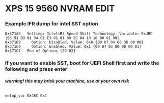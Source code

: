 # XPS 15 9560 NVRAM EDIT

### Example IFR dump for intel SST option
```
0x371A8   Setting: Intel(R) Speed Shift Technology, Variable: 0x4BC {05 91 B3 01 B4 01 E3 01 01 00 BC 04 10 10 00 01 00}
0x371B9     Option: Disabled, Value: 0x0 {09 07 04 00 30 00 00}
0x371C0   	Option: Enabled, Value: 0x1 {09 07 03 00 00 00 01}
0x371C7   End of Options {29 02}
```

### If you want to enable SST, boot for UEFI Shell first and write the following and press enter
###### __*warning! this may brick your machine, use at your own risk*__
```
setup_var 0x4BC 0x1
```
